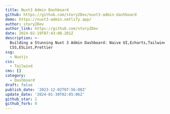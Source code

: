 ```yaml
---
title: Nuxt3 Admin Dashboard
github: https://github.com/story2Dev/nuxt3-admin-dashboard
demo: https://nuxt3-admin.netlify.app/
author: story2Dev
author_link: https://github.com/story2Dev
date: 2024-02-19T07:43:08.281Z
description: >-
  Building a Stunning Nuxt 3 Admin Dashboard: Naive UI,Echarts,Tailwind
  CSS,ESLint,Prettier
ssg:
  - Nuxtjs
css:
  - Tailwind
cms: []
category:
  - Dashboard
draft: false
publish_date: '2023-12-02T07:56:08Z'
update_date: '2024-01-30T02:05:06Z'
github_star: 1
github_fork: 0
---
```

